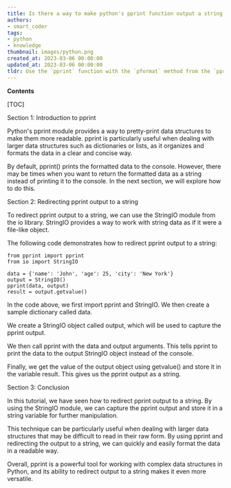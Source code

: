 ```yaml
---
title: Is there a way to make python's pprint function output a string instead of directly printing it?
authors:
- smart_coder
tags:
- python
- knowledge
thumbnail: images/python.png
created_at: 2023-03-06 00:00:00
updated_at: 2023-03-06 00:00:00
tldr: Use the `pprint` function with the `pformat` method from the `pprint` module.
---
```


**Contents**

[TOC]

Section 1: Introduction to pprint

Python's pprint module provides a way to pretty-print data structures to make them more readable. pprint is particularly useful when dealing with larger data structures such as dictionaries or lists, as it organizes and formats the data in a clear and concise way.

By default, pprint() prints the formatted data to the console. However, there may be times when you want to return the formatted data as a string instead of printing it to the console. In the next section, we will explore how to do this.

Section 2: Redirecting pprint output to a string

To redirect pprint output to a string, we can use the StringIO module from the io library. StringIO provides a way to work with string data as if it were a file-like object.

The following code demonstrates how to redirect pprint output to a string:

```
from pprint import pprint
from io import StringIO

data = {'name': 'John', 'age': 25, 'city': 'New York'}
output = StringIO()
pprint(data, output)
result = output.getvalue()
```

In the code above, we first import pprint and StringIO. We then create a sample dictionary called data.

We create a StringIO object called output, which will be used to capture the pprint output.

We then call pprint with the data and output arguments. This tells pprint to print the data to the output StringIO object instead of the console.

Finally, we get the value of the output object using getvalue() and store it in the variable result. This gives us the pprint output as a string.

Section 3: Conclusion

In this tutorial, we have seen how to redirect pprint output to a string. By using the StringIO module, we can capture the pprint output and store it in a string variable for further manipulation.

This technique can be particularly useful when dealing with larger data structures that may be difficult to read in their raw form. By using pprint and redirecting the output to a string, we can quickly and easily format the data in a readable way.

Overall, pprint is a powerful tool for working with complex data structures in Python, and its ability to redirect output to a string makes it even more versatile.

